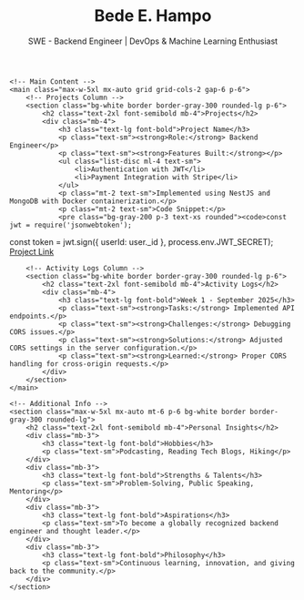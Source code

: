 <html lang="en">
<head>
    <meta charset="UTF-8">
    <meta name="viewport" content="width=device-width, initial-scale=1.0">
    <title>Bede E. Hampo</title>
    <link rel="stylesheet" href="https://cdnjs.cloudflare.com/ajax/libs/tailwindcss/2.2.19/tailwind.min.css">
    <script src="https://kit.fontawesome.com/a076d05399.js" crossorigin="anonymous"></script>
</head>
<body class="bg-white text-black font-sans">
    <!-- Header -->
    <header class="text-center py-10 border-b border-gray-300">
        <h1 class="text-5xl font-extrabold tracking-wide">Bede E. Hampo</h1>
        <p class="text-xl mt-2 font-light">SWE - Backend Engineer | DevOps & Machine Learning Enthusiast</p>
        <!-- Social Links -->
        <div class="flex justify-center mt-4 space-x-6">
            <a href="https://linkedin.com/in/yourprofile" class="text-xl text-blue-600" target="_blank"><i class="fab fa-linkedin"></i></a>
            <a href="mailto:yourname@gmail.com" class="text-xl text-red-600" target="_blank"><i class="fas fa-envelope"></i></a>
            <a href="https://www.youtube.com/c/yourchannel" class="text-xl text-red-500" target="_blank"><i class="fab fa-youtube"></i></a>
            <a href="https://github.com/yourusername" class="text-xl text-gray-900" target="_blank"><i class="fab fa-github"></i></a>
            <a href="https://dev.to/yourusername" class="text-xl text-black" target="_blank"><i class="fab fa-dev"></i></a>
        </div>
    </header>

    <!-- Main Content -->
    <main class="max-w-5xl mx-auto grid grid-cols-2 gap-6 p-6">
        <!-- Projects Column -->
        <section class="bg-white border border-gray-300 rounded-lg p-6">
            <h2 class="text-2xl font-semibold mb-4">Projects</h2>
            <div class="mb-4">
                <h3 class="text-lg font-bold">Project Name</h3>
                <p class="text-sm"><strong>Role:</strong> Backend Engineer</p>
                <p class="text-sm"><strong>Features Built:</strong></p>
                <ul class="list-disc ml-4 text-sm">
                    <li>Authentication with JWT</li>
                    <li>Payment Integration with Stripe</li>
                </ul>
                <p class="mt-2 text-sm">Implemented using NestJS and MongoDB with Docker containerization.</p>
                <p class="mt-2 text-sm">Code Snippet:</p>
                <pre class="bg-gray-200 p-3 text-xs rounded"><code>const jwt = require('jsonwebtoken');
const token = jwt.sign({ userId: user._id }, process.env.JWT_SECRET);</code></pre>
                <a href="#" class="text-blue-600 underline text-sm">Project Link</a>
            </div>
        </section>

        <!-- Activity Logs Column -->
        <section class="bg-white border border-gray-300 rounded-lg p-6">
            <h2 class="text-2xl font-semibold mb-4">Activity Logs</h2>
            <div class="mb-4">
                <h3 class="text-lg font-bold">Week 1 - September 2025</h3>
                <p class="text-sm"><strong>Tasks:</strong> Implemented API endpoints.</p>
                <p class="text-sm"><strong>Challenges:</strong> Debugging CORS issues.</p>
                <p class="text-sm"><strong>Solutions:</strong> Adjusted CORS settings in the server configuration.</p>
                <p class="text-sm"><strong>Learned:</strong> Proper CORS handling for cross-origin requests.</p>
            </div>
        </section>
    </main>

    <!-- Additional Info -->
    <section class="max-w-5xl mx-auto mt-6 p-6 bg-white border border-gray-300 rounded-lg">
        <h2 class="text-2xl font-semibold mb-4">Personal Insights</h2>
        <div class="mb-3">
            <h3 class="text-lg font-bold">Hobbies</h3>
            <p class="text-sm">Podcasting, Reading Tech Blogs, Hiking</p>
        </div>
        <div class="mb-3">
            <h3 class="text-lg font-bold">Strengths & Talents</h3>
            <p class="text-sm">Problem-Solving, Public Speaking, Mentoring</p>
        </div>
        <div class="mb-3">
            <h3 class="text-lg font-bold">Aspirations</h3>
            <p class="text-sm">To become a globally recognized backend engineer and thought leader.</p>
        </div>
        <div class="mb-3">
            <h3 class="text-lg font-bold">Philosophy</h3>
            <p class="text-sm">Continuous learning, innovation, and giving back to the community.</p>
        </div>
    </section>
</body>
</html>

